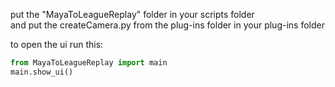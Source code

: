 put the "MayaToLeagueReplay" folder in your scripts folder  
and put the createCamera.py from the plug-ins folder in your plug-ins folder

to open the ui run this:
```python
from MayaToLeagueReplay import main
main.show_ui()
```
